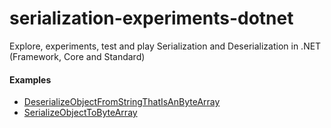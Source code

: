# serialization-experiments-dotnet
Explore, experiments, test and play Serialization and Deserialization in .NET (Framework, Core and Standard)

#### Examples
 - [DeserializeObjectFromStringThatIsAnByteArray](https://github.com/fernandezja/serialization-experiments-dotnet/tree/master/DeserializeObjectFromStringThatIsAnByteArray)
 - [SerializeObjectToByteArray](https://github.com/fernandezja/serialization-experiments-dotnet/tree/master/SerializeObjectToByteArray)